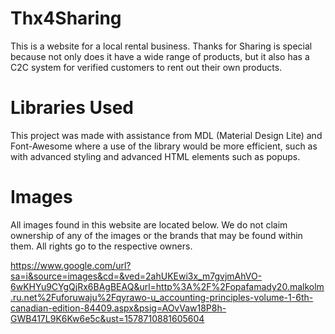 # Thx4Sharing
This is a website for a local rental business. Thanks for Sharing is special because not only does it have a wide range of products, 
but it also has a C2C system for verified customers to rent out their own products.

# Libraries Used
This project was made with assistance from MDL (Material Design Lite) and Font-Awesome where a use of the library would be more efficient, such as with advanced styling and
advanced HTML elements such as popups. 

# Images
All images found in this website are located below. We do not claim ownership of any of the images or the brands that may be found within them. All rights go to the respective owners.

https://www.google.com/url?sa=i&source=images&cd=&ved=2ahUKEwi3x_m7gvjmAhVO-6wKHYu9CYgQjRx6BAgBEAQ&url=http%3A%2F%2Fopafamady20.malkolm.ru.net%2Fuforuwaju%2Fqyrawo-u_accounting-principles-volume-1-6th-canadian-edition-84409.aspx&psig=AOvVaw18P8h-GWB417L9K6Kw6e5c&ust=1578710881605604